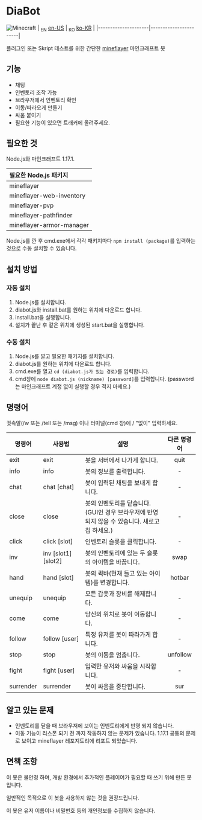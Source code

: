 # DiaBot
![Minecraft](https://img.shields.io/badge/Minecraft-1.17.1-{brightgreen}.svg)
| <sub>EN</sub> [en-US](/README.md) | <sub>KO</sub> [ko-KR](README.ko-KR.md) |
|---------------------|-----------------------|

플러그인 또는 Skript 테스트를 위한 간단한 [mineflayer](https://github.com/PrismarineJS/mineflayer) 마인크래프트 봇

## 기능
* 채팅
* 인벤토리 조작 가능
* 브라우저에서 인벤토리 확인
* 이동/따라오게 만들기
* 싸움 붙이기
* 필요한 기능이 있으면 트래커에 올려주세요.

## 필요한 것
Node.js와 마인크래프트 1.17.1.

| 필요한 Node.js 패키지 |
|:------------|
| mineflayer |
| mineflayer-web-inventory |
| mineflayer-pvp |
| mineflayer-pathfinder |
| mineflayer-armor-manager |

Node.js를 깐 후 cmd.exe에서 각각 패키지마다 `npm install (package)`를 입력하는 것으로 수동 설치할 수 있습니다.

## 설치 방법

### 자동 설치
1. Node.js를 설치합니다.
2. diabot.js와 install.bat를 원하는 위치에 다운로드 합니다.
3. install.bat을 실행합니다.
4. 설치가 끝난 후 같은 위치에 생성된 start.bat을 실행합니다.

### 수동 설치
1. Node.js를 깔고 필요한 패키지를 설치합니다.
2. diabot.js를 원하는 위치에 다운로드 합니다.
3. cmd.exe를 열고 `cd (diabot.js가 있는 경로)`를 입력합니다.
4. cmd창에 `node diabot.js (nickname) [password]`를 입력합니다. (password는 마인크래프트 계정 없이 실행할 경우 적지 마세요.)

## 명령어
귓속말(/w 또는 /tell 또는 /msg) 이나 터미널(cmd 창)에 / "없이" 입력하세요.

| 명령어 | 사용법 | 설명 | 다른 명령어 |
|---------|-------|-------------|:-----:|
| exit | exit | 봇을 서버에서 나가게 합니다. | quit |
| info | info | 봇의 정보를 출력합니다. | - |
| chat | chat [chat] | 봇이 입력된 채팅을 보내게 합니다. | - |
| close | close | 봇의 인벤토리를 닫습니다. <br />(GUI인 경우 브라우저에 반영되지 않을 수 있습니다. 새로고침 하세요.) | - |
| click | click [slot] | 인벤토리 슬롯을 클릭합니다. | - |
| inv | inv [slot1] [slot2] | 봇의 인벤토리에 있는 두 슬롯의 아이템을 바꿉니다. | swap |
| hand | hand [slot] | 봇의 퀵바(현재 들고 있는 아이템)를 변경합니다. | hotbar |
| unequip | unequip | 모든 갑옷과 장비를 해제합니다. | - |
| come | come | 당신의 위치로 봇이 이동합니다. | - |
| follow | follow [user] | 특정 유저를 봇이 따라가게 합니다. | - |
| stop | stop | 봇의 이동을 멈춥니다. | unfollow |
| fight | fight [user] | 입력한 유저와 싸움을 시작합니다. | - |
| surrender | surrender | 봇이 싸움을 중단합니다. | sur |

## 알고 있는 문제
* 인벤토리를 닫을 때 브라우저에 보이는 인벤토리에게 반영 되지 않습니다.
* 이동 기능이 리스폰 되기 전 까지 작동하지 않는 문제가 있습니다. 1.17.1 공통의 문제로 보이고 mineflayer 레포지토리에 리포트 되었습니다. 

## 면책 조항
이 봇은 불안정 하며, 개발 환경에서 추가적인 플레이어가 필요할 때 쓰기 위해 만든 봇입니다.

일반적인 목적으로 이 봇을 사용하지 않는 것을 권장드립니다.

이 봇은 유저 이름이나 비밀번호 등의 개인정보를 수집하지 않습니다.